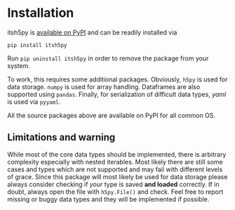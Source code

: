 # Installation

itsh5py is [available on PyPI][pypi] and can be readily installed via
```none
pip install itsh5py
```
Run `pip uninstall itsh5py` in order to remove the package from your system.

To work, this requires some additional packages. Obviously, `h5py` is used
for data storage. `numpy` is used for array handling. Dataframes are
also supported using `pandas`. Finally, for serialization of difficult
data types, *yaml* is used via `pyyaml`.

All the source packages above are available on PyPI for all common OS.

## Limitations and warning
While most of the core data types should be implemented, there is arbitrary
complexity especially with nested iterables. Most likely there are still
some cases and types which are not supported and may fail with different levels
of grace. Since this package will most likely be used for data storage please
always consider checking if *your* type is saved **and loaded** correctly. If
in doubt, always open the file with `h5py.File()` and check. Feel free to
report missing or buggy data types and they will be implemented if possible.


[pypi]:  https://google.de

